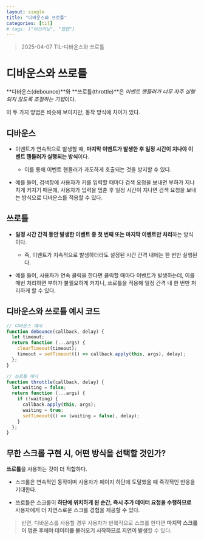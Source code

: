 ```yaml
---
layout: single
title: "디바운스와 쓰로틀"
categories: [til]
# tags: ["머신러닝", "웹앱"]
---
```


> 2025-04-07 TIL-디바운스와 쓰로틀

# 디바운스와 쓰로틀

**디바운스(debounce)**와 **쓰로틀(throttle)**은 *이벤트 핸들러가 너무 자주 실행되지 않도록 조절하는 기법*이다.

이 두 가지 방법은 비슷해 보이지만, 동작 방식에 차이가 있다.

## 디바운스

- 이벤트가 연속적으로 발생할 때, **마지막 이벤트가 발생한 후 일정 시간이 지나야 이벤트 핸들러가 실행되는 방식**이다.

  - 이를 통해 이벤트 핸들러가 과도하게 호출되는 것을 방지할 수 있다.

- 예를 들어, 검색창에 사용자가 키를 입력할 때마다 검색 요청을 보내면 부하가 지나치게 커지기 때문에, 사용자가 입력을 멈춘 후 일정 시간이 지나면 검색 요청을 보내는 방식으로 디바운스를 적용할 수 있다.

## 쓰로틀

- **일정 시간 간격 동안 발생한 이벤트 중 첫 번째 또는 마지막 이벤트만 처리**하는 방식이다.

  - 즉, 이벤트가 지속적으로 발생하더라도 설정된 시간 간격 내에는 한 번만 실행된다.

- 예를 들어, 사용자가 연속 클릭을 한다면 클릭할 때마다 이벤트가 발생하는데, 이를 매번 처리하면 부하가 불필요하게 커지니, 쓰로틀을 적용해 일정 간격 내 한 번만 처리하게 할 수 있다.

## 디바운스와 쓰로틀 예시 코드

```js
// 디바운스 예시
function debounce(callback, delay) {
  let timeout;
  return function (...args) {
    clearTimeout(timeout);
    timeout = setTimeout(() => callback.apply(this, args), delay);
  };
}

// 쓰로틀 예시
function throttle(callback, delay) {
  let waiting = false;
  return function (...args) {
    if (!waiting) {
      callback.apply(this, args);
      waiting = true;
      setTimeout(() => (waiting = false), delay);
    }
  };
}
```

## 무한 스크롤 구현 시, 어떤 방식을 선택할 것인가?

**쓰로틀**을 사용하는 것이 더 적합하다.

- 스크롤은 연속적인 동작이며 사용자가 페이지 하단에 도달했을 때 즉각적인 반응을 기대한다.

- 쓰로틀은 스크롤이 **하단에 위치하게 된 순간, 즉시 추가 데이터 요청을 수행하므로** 사용자에게 더 자연스로운 스크롤 경험을 제공할 수 있다.

> 반면, 디바운스를 사용할 경우 사용자가 반복적으로 스크롤 한다면 **마지막 스크롤이 멈춘 후에야 데이터를 불러오기 시작하므로 지연이 발생**할 수 있다.
